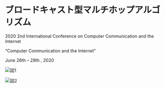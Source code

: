 # ブロードキャスト型マルチホップアルゴリズム
2020 2nd International Conference on Computer Communication and the Internet

“Computer Communication and the Internet”

June 26th – 28th , 2020


![図1](https://user-images.githubusercontent.com/34154851/106847581-8a19d680-66f2-11eb-8cf6-f3240735286d.png)

![図2](https://user-images.githubusercontent.com/34154851/106847595-8ede8a80-66f2-11eb-9218-0098058e76c5.png)
